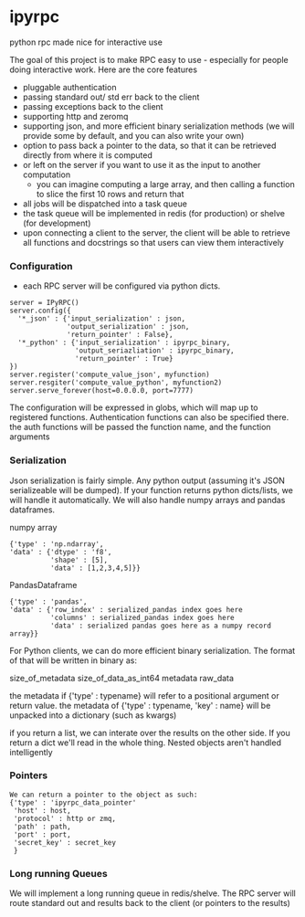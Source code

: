 ipyrpc
======

python rpc made nice for interactive use

The goal of this project is to make RPC easy to use - especially for people doing interactive work.  Here are the core features

- pluggable authentication
- passing standard out/ std err back to the client
- passing exceptions back to the client
- supporting http and zeromq
- supporting json, and more efficient binary serialization methods (we will provide some by default, and you can also write your own)
- option to pass back a pointer to the data, so that it can be retrieved directly from where it is computed
- or left on the server if you want to use it as the input to another computation
  - you can imagine computing a large array, and then calling a function to slice the first 10 rows and return that
- all jobs will be dispatched into a task queue
- the task queue will be implemented in redis (for production) or shelve (for development)
- upon connecting a client to the server, the client will be able to retrieve all functions and docstrings so that users can view them interactively

### Configuration
- each RPC server will be configured via python dicts.

```
server = IPyRPC()
server.config({
  '*_json' : {'input_serialization' : json,
              'output_serialization' : json,
              'return_pointer' : False},
  '*_python' : {'input_serialization' : ipyrpc_binary,
                'output_seriazliation' : ipyrpc_binary,
                'return_pointer' : True}
})
server.register('compute_value_json', myfunction)
server.resgiter('compute_value_python', myfunction2)
server.serve_forever(host=0.0.0.0, port=7777)
```

The configuration will be expressed in globs, which will map up to registered functions.  Authentication functions can also be specified there.  the auth functions will be passed the function name, and the function arguments

### Serialization

Json serialization is fairly simple.  Any python output (assuming it's JSON serializeable will be dumped).  If your function returns python dicts/lists, we will handle it automatically.  We will also handle numpy arrays and pandas dataframes.

numpy array 

```
{'type' : 'np.ndarray',
'data' : {'dtype' : 'f8',
          'shape' : [5],
          'data' : [1,2,3,4,5]}}
```
PandasDataframe
```
{'type' : 'pandas',
'data' : {'row_index' : serialized_pandas index goes here
          'columns' : serialized_pandas index goes here
          'data' : serialized pandas goes here as a numpy record array}}
```

For Python clients, we can do more efficient binary serialization.  The format of that will be written in binary as:

size_of_metadata size_of_data_as_int64 metadata raw_data

the metadata if {'type' : typename} will refer to a positional argument or return value.
the metadata of {'type' : typename, 'key' : name} will be unpacked into a dictionary (such as kwargs)

if you return a list, we can interate over the results on the other side.  If you return a dict we'll read in the whole thing.  Nested objects aren't handled intelligently

### Pointers

```
We can return a pointer to the object as such:
{'type' : 'ipyrpc_data_pointer'
 'host' : host,
 'protocol' : http or zmq,
 'path' : path,
 'port' : port,
 'secret_key' : secret_key
 }
```

### Long running Queues

We will implement a long running queue in redis/shelve.  The RPC server will route standard out and results back to the client (or pointers to the results)

